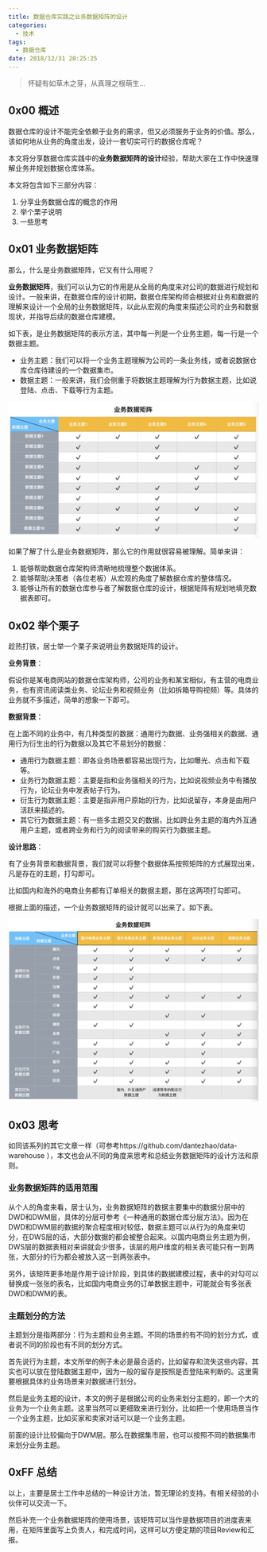 ```yaml
---
title: 数据仓库实践之业务数据矩阵的设计
categories:
  - 技术
tags:
  - 数据仓库
date: 2018/12/31 20:25:25
---
```


> 怀疑有如草木之芽，从真理之根萌生...

## 0x00 概述

数据仓库的设计不能完全依赖于业务的需求，但又必须服务于业务的价值。那么，该如何地从业务的角度出发，设计一套切实可行的数据仓库呢？

本文将分享数据仓库实践中的**业务数据矩阵的设计**经验，帮助大家在工作中快速理解业务并规划数据仓库体系。

本文将包含如下三部分内容：

1. 分享业务数据仓库的概念的作用
2. 举个栗子说明
3. 一些思考

## 0x01 业务数据矩阵

那么，什么是业务数据矩阵，它又有什么用呢？

**业务数据矩阵**，我们可以认为它的作用是从全局的角度来对公司的数据进行规划和设计。一般来讲，在数据仓库的设计初期，数据仓库架构师会根据对业务和数据的理解来设计一个全局的业务数据矩阵，以此从宏观的角度来描述公司的业务和数据现状，并指导后续的数据仓库建模。

如下表，是业务数据矩阵的表示方法，其中每一列是一个业务主题，每一行是一个数据主题。

- 业务主题：我们可以将一个业务主题理解为公司的一条业务线，或者说数据仓库仓库待建设的一个数据集市。
- 数据主题：一般来讲，我们会侧重于将数据主题理解为行为数据主题，比如说登陆、点击、下载等行为主题。

![设计](./the-design-of-business-data-matrix/matrix-design.png)

如果了解了什么是业务数据矩阵，那么它的作用就很容易被理解。简单来讲：

1. 能够帮助数据仓库架构师清晰地梳理整个数据体系。
2. 能够帮助决策者（各位老板）从宏观的角度了解数据仓库的整体情况。
3. 能够让所有的数据仓库参与者了解数据仓库的设计，根据矩阵有规划地填充数据表即可。

## 0x02 举个栗子

趁热打铁，居士举一个栗子来说明业务数据矩阵的设计。

**业务背景**：

假设你是某电商网站的数据仓库架构师，公司的业务和某宝相似，有主营的电商业务，也有资讯阅读类业务、论坛业务和视频业务（比如拆箱导购视频）等。具体的业务就不多描述，简单的想象一下即可。

**数据背景**：

在上面不同的业务中，有几种类型的数据：通用行为数据、业务强相关的数据、通用行为衍生出的行为数据以及其它不易划分的数据：

- 通用行为数据主题：即各业务场景都容易出现行为，比如曝光、点击和下载等。
- 业务行为数据主题：主要是指和业务强相关的行为，比如说视频业务中有播放行为，论坛业务中发表帖子行为。
- 衍生行为数据主题：主要是指非用户原始的行为，比如说留存，本身是由用户活跃来描述的。
- 其它行为数据主题：有一些多主题交叉的数据，比如跨业务主题的海内外互通用户主题，或者跨业务和行为的阅读带来的购买行为数据主题。

**设计思路**：

有了业务背景和数据背景，我们就可以将整个数据体系按照矩阵的方式展现出来，凡是存在的主题，打勾即可。

比如国内和海外的电商业务都有订单相关的数据主题，那在这两项打勾即可。

根据上面的描述，一个业务数据矩阵的设计就可以出来了。如下表。

![业务数据矩阵](./the-design-of-business-data-matrix/matrix-demo.png)

## 0x03 思考

如同该系列的其它文章一样（可参考https://github.com/dantezhao/data-warehouse ），本文也会从不同的角度来思考和总结业务数据矩阵的设计方法和原则。

### 业务数据矩阵的适用范围

从个人的角度来看，居士认为，业务数据矩阵的数据主要集中的数据分层中的DWD和DWM层，具体的分层可参考《一种通用的数据仓库分层方法》。因为在DWD和DWM层的数据的聚合程度相对较低，数据主题可以从行为的角度来切分，在DWS层的话，大部分数据的都会被整合起来。以国内电商业务主题为例，DWS层的数据表相对来讲就会少很多，该层的用户维度的相关表可能只有一到两张，大部分的行为都会被放入这一到两张表中。

另外，该矩阵更多地是作用于设计阶段，到具体的数据建模过程，表中的对勾可以替换成一张张的表名，比如国内电商业务的订单数据主题中，可能就会有多张表DWD和DWM的表。

### 主题划分的方法

主题划分是指两部分：行为主题和业务主题。不同的场景的有不同的划分方式，或者说不同的阶段也有不同的划分方式。

首先说行为主题，本文所举的例子未必是最合适的，比如留存和流失这些内容，其实也可以放在登陆数据主题中，因为一般的留存是按照是否登陆来判断的。这里需要根据具体的业务场景来对数据进行划分。

然后是业务主题的设计，本文的例子是根据公司的业务来划分主题的，即一个大的业务为一个业务主题。这里当然可以更细致来进行划分，比如把一个使用场景当作一个业务主题，比如买家和卖家对话可以是一个业务主题。

前面的设计比较偏向于DWM层。那么在数据集市层，也可以按照不同的数据集市来划分业务主题。

## 0xFF 总结

以上，主要是居士工作中总结的一种设计方法，暂无理论的支持。有相关经验的小伙伴可以交流一下。

然后补充一个业务数据矩阵的使用场景，该矩阵可以当作是数据项目的进度表来用，在矩阵里面写上负责人，和完成时间，这样可以方便定期的项目Review和汇报。





